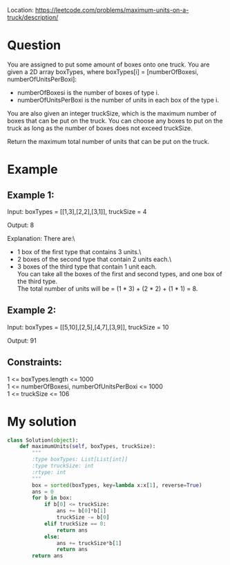 Location: https://leetcode.com/problems/maximum-units-on-a-truck/description/
# Question
You are assigned to put some amount of boxes onto one truck. You are given a 2D array boxTypes, where boxTypes[i] = [numberOfBoxesi, numberOfUnitsPerBoxi]:

- numberOfBoxesi is the number of boxes of type i.
- numberOfUnitsPerBoxi is the number of units in each box of the type i.

You are also given an integer truckSize, which is the maximum number of boxes that can be put on the truck. You can choose any boxes to put on the truck as long as the number of boxes does not exceed truckSize.

Return the maximum total number of units that can be put on the truck.
# Example

## Example 1:

Input: boxTypes = [[1,3],[2,2],[3,1]], truckSize = 4

Output: 8

Explanation: There are:\
- 1 box of the first type that contains 3 units.\
- 2 boxes of the second type that contain 2 units each.\
- 3 boxes of the third type that contain 1 unit each.\
You can take all the boxes of the first and second types, and one box of the third type.\
The total number of units will be = (1 * 3) + (2 * 2) + (1 * 1) = 8.

## Example 2:

Input: boxTypes = [[5,10],[2,5],[4,7],[3,9]], truckSize = 10

Output: 91

## Constraints:

1 <= boxTypes.length <= 1000\
1 <= numberOfBoxesi, numberOfUnitsPerBoxi <= 1000\
1 <= truckSize <= 106
 

# My solution 
```python
class Solution(object):
    def maximumUnits(self, boxTypes, truckSize):
        """
        :type boxTypes: List[List[int]]
        :type truckSize: int
        :rtype: int
        """
        box = sorted(boxTypes, key=lambda x:x[1], reverse=True)
        ans = 0
        for b in box:
            if b[0] <= truckSize:
                ans += b[0]*b[1]
                truckSize -= b[0]
            elif truckSize == 0:
                return ans
            else:
                ans += truckSize*b[1]
                return ans
        return ans

```
